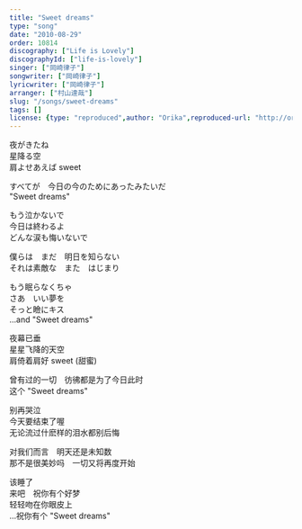 ```yaml
---
title: "Sweet dreams"
type: "song"
date: "2010-08-29"
order: 10814
discography: ["Life is Lovely"]
discographyId: ["life-is-lovely"]
singer: ["岡崎律子"]
songwriter: ["岡崎律子"]
lyricwriter: ["岡崎律子"]
arranger: ["村山達哉"]
slug: "/songs/sweet-dreams"
tags: []
license: {type: "reproduced",author: "Orika",reproduced-url: "http://orikamushi.myweb.hinet.net/",reproduced-website: "織歌蟲網站"}
---
```


夜がきたね   
星降る空   
肩よせあえば sweet   
  
すべてが　今日の今のためにあったみたいだ   
"Sweet dreams"   
  
もう泣かないで   
今日は終わるよ   
どんな涙も悔いないで   
  
僕らは　まだ　明日を知らない   
それは素敵な　また　はじまり   
  
もう眠らなくちゃ   
さあ　いい夢を   
そっと瞼にキス   
…and "Sweet dreams"  
  
  <!-- 翻译 -->

夜幕已垂  
星星飞降的天空  
肩倚着肩好 sweet (甜蜜)  
  
曾有过的一切　彷彿都是为了今日此时  
这个 "Sweet dreams"   
  
别再哭泣  
今天要结束了喔  
无论流过什麽样的泪水都别后悔  
  
对我们而言　明天还是未知数  
那不是很美妙吗　一切又将再度开始  
  
该睡了  
来吧　祝你有个好梦  
轻轻吻在你眼皮上  
…祝你有个 "Sweet dreams"
